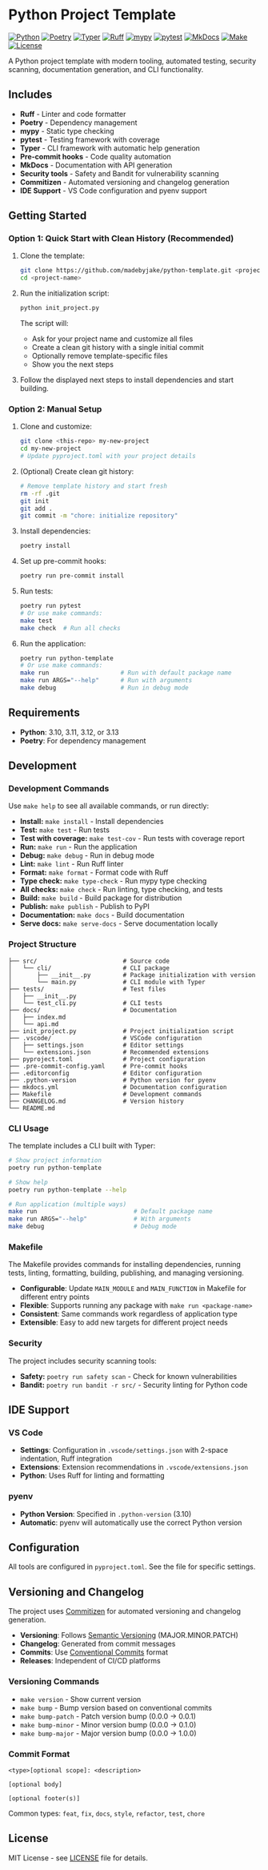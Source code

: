 # Python Project Template

[![Python](https://img.shields.io/badge/Python-3776AB?logo=python&logoColor=fff)](https://www.python.org/)
[![Poetry](https://img.shields.io/badge/Poetry-5037E9?logo=python&logoColor=fff)](https://python-poetry.org/)
[![Typer](https://img.shields.io/badge/Typer-FF6B6B?logo=python&logoColor=white)](https://typer.tiangolo.com/)
[![Ruff](https://img.shields.io/badge/Ruff-7C3AED?logo=ruff&logoColor=white)](https://docs.astral.sh/ruff/)
[![mypy](https://img.shields.io/badge/mypy-1976D2?logo=python&logoColor=white)](https://mypy.readthedocs.io/)
[![pytest](https://img.shields.io/badge/pytest-0A9EDC?logo=python&logoColor=white)](https://pytest.org/)
[![MkDocs](https://img.shields.io/badge/MkDocs-526CFE?logo=materialformkdocs&logoColor=fff)](https://www.mkdocs.org/)
[![Make](https://img.shields.io/badge/Make-FF8C00?logo=gnu&logoColor=white)](https://www.gnu.org/software/make/)
[![License](https://img.shields.io/badge/License-MIT-yellow?logo=open-source-initiative&logoColor=white)](LICENSE)

A Python project template with modern tooling, automated testing, security scanning, documentation generation, and CLI functionality.

## Includes

- **Ruff** - Linter and code formatter
- **Poetry** - Dependency management
- **mypy** - Static type checking
- **pytest** - Testing framework with coverage
- **Typer** - CLI framework with automatic help generation
- **Pre-commit hooks** - Code quality automation
- **MkDocs** - Documentation with API generation
- **Security tools** - Safety and Bandit for vulnerability scanning
- **Commitizen** - Automated versioning and changelog generation
- **IDE Support** - VS Code configuration and pyenv support

## Getting Started

### Option 1: Quick Start with Clean History (Recommended)

1. Clone the template:
   ```bash
   git clone https://github.com/madebyjake/python-template.git <project-name>
   cd <project-name>
   ```

2. Run the initialization script:
   ```bash
   python init_project.py
   ```
   
   The script will:
   - Ask for your project name and customize all files
   - Create a clean git history with a single initial commit
   - Optionally remove template-specific files
   - Show you the next steps

3. Follow the displayed next steps to install dependencies and start building.

### Option 2: Manual Setup

1. Clone and customize:
   ```bash
   git clone <this-repo> my-new-project
   cd my-new-project
   # Update pyproject.toml with your project details
   ```

2. (Optional) Create clean git history:
   ```bash
   # Remove template history and start fresh
   rm -rf .git
   git init
   git add .
   git commit -m "chore: initialize repository"
   ```

3. Install dependencies:
   ```bash
   poetry install
   ```

4. Set up pre-commit hooks:
   ```bash
   poetry run pre-commit install
   ```

5. Run tests:
   ```bash
   poetry run pytest
   # Or use make commands:
   make test
   make check  # Run all checks
   ```

6. Run the application:
   ```bash
   poetry run python-template
   # Or use make commands:
   make run                    # Run with default package name
   make run ARGS="--help"      # Run with arguments
   make debug                  # Run in debug mode
   ```

## Requirements

- **Python**: 3.10, 3.11, 3.12, or 3.13
- **Poetry**: For dependency management

## Development

### Development Commands

Use `make help` to see all available commands, or run directly:

- **Install:** `make install` - Install dependencies
- **Test:** `make test` - Run tests
- **Test with coverage:** `make test-cov` - Run tests with coverage report
- **Run:** `make run` - Run the application
- **Debug:** `make debug` - Run in debug mode
- **Lint:** `make lint` - Run Ruff linter
- **Format:** `make format` - Format code with Ruff
- **Type check:** `make type-check` - Run mypy type checking
- **All checks:** `make check` - Run linting, type checking, and tests
- **Build:** `make build` - Build package for distribution
- **Publish:** `make publish` - Publish to PyPI
- **Documentation:** `make docs` - Build documentation
- **Serve docs:** `make serve-docs` - Serve documentation locally

### Project Structure
```
├── src/                        # Source code
│   └── cli/                    # CLI package
│       ├── __init__.py         # Package initialization with version
│       └── main.py             # CLI module with Typer
├── tests/                      # Test files
│   ├── __init__.py
│   └── test_cli.py             # CLI tests
├── docs/                       # Documentation
│   ├── index.md
│   └── api.md
├── init_project.py             # Project initialization script
├── .vscode/                    # VSCode configuration
│   ├── settings.json           # Editor settings
│   └── extensions.json         # Recommended extensions
├── pyproject.toml              # Project configuration
├── .pre-commit-config.yaml     # Pre-commit hooks
├── .editorconfig               # Editor configuration
├── .python-version             # Python version for pyenv
├── mkdocs.yml                  # Documentation configuration
├── Makefile                    # Development commands
├── CHANGELOG.md                # Version history
└── README.md
```

### CLI Usage

The template includes a CLI built with Typer:

```bash
# Show project information
poetry run python-template

# Show help
poetry run python-template --help

# Run application (multiple ways)
make run                           # Default package name
make run ARGS="--help"             # With arguments
make debug                         # Debug mode
```

### Makefile

The Makefile provides commands for installing dependencies, running tests, linting, formatting, building, publishing, and managing versioning.

- **Configurable**: Update `MAIN_MODULE` and `MAIN_FUNCTION` in Makefile for different entry points
- **Flexible**: Supports running any package with `make run <package-name>`
- **Consistent**: Same commands work regardless of application type
- **Extensible**: Easy to add new targets for different project needs

### Security

The project includes security scanning tools:

- **Safety:** `poetry run safety scan` - Check for known vulnerabilities
- **Bandit:** `poetry run bandit -r src/` - Security linting for Python code

## IDE Support

### VS Code
- **Settings**: Configuration in `.vscode/settings.json` with 2-space indentation, Ruff integration
- **Extensions**: Extension recommendations in `.vscode/extensions.json`
- **Python**: Uses Ruff for linting and formatting

### pyenv
- **Python Version**: Specified in `.python-version` (3.10)
- **Automatic**: pyenv will automatically use the correct Python version

## Configuration

All tools are configured in `pyproject.toml`. See the file for specific settings.

## Versioning and Changelog

The project uses [Commitizen](https://commitizen-tools.github.io/commitizen/) for automated versioning and changelog generation.

- **Versioning**: Follows [Semantic Versioning](https://semver.org/) (MAJOR.MINOR.PATCH)
- **Changelog**: Generated from commit messages
- **Commits**: Use [Conventional Commits](https://www.conventionalcommits.org/) format
- **Releases**: Independent of CI/CD platforms

### Versioning Commands
- `make version` - Show current version
- `make bump` - Bump version based on conventional commits
- `make bump-patch` - Patch version bump (0.0.0 → 0.0.1)
- `make bump-minor` - Minor version bump (0.0.0 → 0.1.0)
- `make bump-major` - Major version bump (0.0.0 → 1.0.0)

### Commit Format
```
<type>[optional scope]: <description>

[optional body]

[optional footer(s)]
```

Common types: `feat`, `fix`, `docs`, `style`, `refactor`, `test`, `chore`

## License

MIT License - see [LICENSE](LICENSE) file for details.
